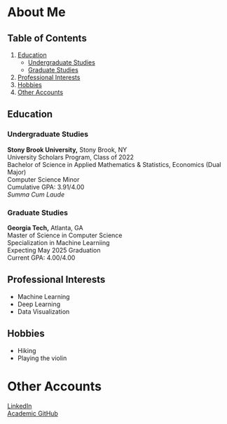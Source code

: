 # About Me

## Table of Contents

1. [Education](#education)
    - [Undergraduate Studies](#undergraduate-studies)
    - [Graduate Studies](#graduate-studies)
2. [Professional Interests](#professional-interests)
3. [Hobbies](#hobbies)
4. [Other Accounts](#other-accounts)

## Education

### Undergraduate Studies

**Stony Brook University,** Stony Brook, NY\
University Scholars Program, Class of 2022\
Bachelor of Science in Applied Mathematics & Statistics, Economics (Dual Major)\
Computer Science Minor\
Cumulative GPA: 3.91/4.00\
*Summa Cum Laude*

### Graduate Studies

**Georgia Tech,** Atlanta, GA\
Master of Science in Computer Science\
Specialization in Machine Learniing\
Expecting May 2025 Graduation\
Current GPA: 4.00/4.00

## Professional Interests
 - Machine Learning
 - Deep Learning
 - Data Visualization

## Hobbies
 - Hiking
 - Playing the violin

# Other Accounts
[LinkedIn](https://www.linkedin.com/in/charlesr-clark/)\
[Academic GitHub](https://github.gatech.edu/cclark339)
